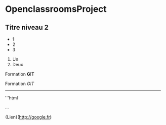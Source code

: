 # OpenclassroomsProject

## Titre niveau 2

+ 1
+ 2
+ 3

1. Un
2. Deux

Formation **GIT**

Formation *GIT*

---

'''html
<html></html>
...

{Lien}(http://google.fr)
